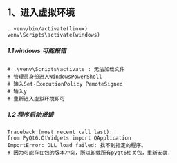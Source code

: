 ## 1、进入虚拟环境
    . venv/bin/activate(linux)
    venv\Scripts\activate(windows)

##### 1.1windows 可能报错
    # .\venv\Scripts\activate : 无法加载文件
    # 管理员身份进入WindowsPowerShell 
    # 输入Set-ExecutionPolicy PemoteSigned
    # 输入y
    # 重新进入虚拟环境即可

##### 1.2 程序启动报错
    Traceback (most recent call last):
    from PyQt6.QtWidgets import QApplication
    ImportError: DLL load failed: 找不到指定的程序。
    # 因为可能存在包的版本冲突，所以卸载所有pyqt6相关包，重新安装，